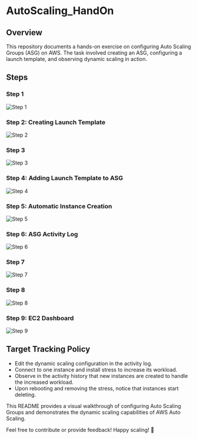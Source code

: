 # AutoScaling_HandOn

## Overview
This repository documents a hands-on exercise on configuring Auto Scaling Groups (ASG) on AWS. The task involved creating an ASG, configuring a launch template, and observing dynamic scaling in action.

## Steps
### Step 1
![Step 1](https://github.com/RimshaAzmat/AutoScaling_HandOn/assets/144583193/9fa96352-3cfd-468a-a0f2-522390b97611)

### Step 2: Creating Launch Template
![Step 2](https://github.com/RimshaAzmat/AutoScaling_HandOn/assets/144583193/14d48dee-dbdd-4659-be18-0ff096f866e5)

### Step 3
![Step 3](https://github.com/RimshaAzmat/AutoScaling_HandOn/assets/144583193/5bc13b17-f5ad-4d44-a8b5-cb18f1c33141)

### Step 4: Adding Launch Template to ASG
![Step 4](https://github.com/RimshaAzmat/AutoScaling_HandOn/assets/144583193/e24e8c6f-fc84-40eb-9b1c-9f4d555f8337)

### Step 5: Automatic Instance Creation
![Step 5](https://github.com/RimshaAzmat/AutoScaling_HandOn/assets/144583193/47744635-5284-4630-98d7-5ed178577c0c)

### Step 6: ASG Activity Log
![Step 6](https://github.com/RimshaAzmat/AutoScaling_HandOn/assets/144583193/1f6bf7cd-bf99-4af1-a29f-f11961bf8c54_)

### Step 7
![Step 7](https://github.com/RimshaAzmat/AutoScaling_HandOn/assets/144583193/71c49000-f203-4fac-9871-31f17dfc5904)

### Step 8
![Step 8](https://github.com/RimshaAzmat/AutoScaling_HandOn/assets/144583193/68653a20-9617-47a0-a76e-1b638b9a1196)

### Step 9: EC2 Dashboard
![Step 9](https://github.com/RimshaAzmat/AutoScaling_HandOn/assets/144583193/fee7e609-c2de-47a7-83d2-88031847dbf2)

## Target Tracking Policy
- Edit the dynamic scaling configuration in the activity log.
- Connect to one instance and install stress to increase its workload.
- Observe in the activity history that new instances are created to handle the increased workload.
- Upon rebooting and removing the stress, notice that instances start deleting.

This README provides a visual walkthrough of configuring Auto Scaling Groups and demonstrates the dynamic scaling capabilities of AWS Auto Scaling.

Feel free to contribute or provide feedback! Happy scaling! 🚀
